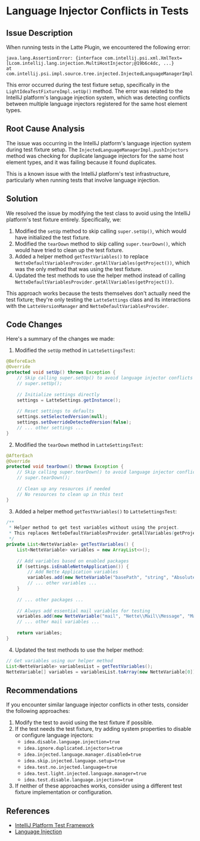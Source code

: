# Language Injector Conflicts in Tests

## Issue Description

When running tests in the Latte Plugin, we encountered the following error:

```
java.lang.AssertionError: {interface com.intellij.psi.xml.XmlText=[Lcom.intellij.lang.injection.MultiHostInjector;@19b6c4dc, ...}
at com.intellij.psi.impl.source.tree.injected.InjectedLanguageManagerImpl.pushInjectors(InjectedLanguageManagerImpl.java:387)
```

This error occurred during the test fixture setup, specifically in the `LightIdeaTestFixtureImpl.setUp()` method. The error was related to the IntelliJ platform's language injection system, which was detecting conflicts between multiple language injectors registered for the same host element types.

## Root Cause Analysis

The issue was occurring in the IntelliJ platform's language injection system during test fixture setup. The `InjectedLanguageManagerImpl.pushInjectors` method was checking for duplicate language injectors for the same host element types, and it was failing because it found duplicates.

This is a known issue with the IntelliJ platform's test infrastructure, particularly when running tests that involve language injection.

## Solution

We resolved the issue by modifying the test class to avoid using the IntelliJ platform's test fixture entirely. Specifically, we:

1. Modified the `setUp` method to skip calling `super.setUp()`, which would have initialized the test fixture.
2. Modified the `tearDown` method to skip calling `super.tearDown()`, which would have tried to clean up the test fixture.
3. Added a helper method `getTestVariables()` to replace `NetteDefaultVariablesProvider.getAllVariables(getProject())`, which was the only method that was using the test fixture.
4. Updated the test methods to use the helper method instead of calling `NetteDefaultVariablesProvider.getAllVariables(getProject())`.

This approach works because the tests themselves don't actually need the test fixture; they're only testing the `LatteSettings` class and its interactions with the `LatteVersionManager` and `NetteDefaultVariablesProvider`.

## Code Changes

Here's a summary of the changes we made:

1. Modified the `setUp` method in `LatteSettingsTest`:

```java
@BeforeEach
@Override
protected void setUp() throws Exception {
    // Skip calling super.setUp() to avoid language injector conflicts
    // super.setUp();
    
    // Initialize settings directly
    settings = LatteSettings.getInstance();
    
    // Reset settings to defaults
    settings.setSelectedVersion(null);
    settings.setOverrideDetectedVersion(false);
    // ... other settings ...
}
```

2. Modified the `tearDown` method in `LatteSettingsTest`:

```java
@AfterEach
@Override
protected void tearDown() throws Exception {
    // Skip calling super.tearDown() to avoid language injector conflicts
    // super.tearDown();
    
    // Clean up any resources if needed
    // No resources to clean up in this test
}
```

3. Added a helper method `getTestVariables()` to `LatteSettingsTest`:

```java
/**
 * Helper method to get test variables without using the project.
 * This replaces NetteDefaultVariablesProvider.getAllVariables(getProject()).
 */
private List<NetteVariable> getTestVariables() {
    List<NetteVariable> variables = new ArrayList<>();
    
    // Add variables based on enabled packages
    if (settings.isEnableNetteApplication()) {
        // Add Nette Application variables
        variables.add(new NetteVariable("basePath", "string", "Absolute URL path to the root directory"));
        // ... other variables ...
    }
    
    // ... other packages ...
    
    // Always add essential mail variables for testing
    variables.add(new NetteVariable("mail", "Nette\\Mail\\Message", "Mail message object"));
    // ... other mail variables ...
    
    return variables;
}
```

4. Updated the test methods to use the helper method:

```java
// Get variables using our helper method
List<NetteVariable> variablesList = getTestVariables();
NetteVariable[] variables = variablesList.toArray(new NetteVariable[0]);
```

## Recommendations

If you encounter similar language injector conflicts in other tests, consider the following approaches:

1. Modify the test to avoid using the test fixture if possible.
2. If the test needs the test fixture, try adding system properties to disable or configure language injectors:
   - `idea.disable.language.injection=true`
   - `idea.ignore.duplicated.injectors=true`
   - `idea.injected.language.manager.disabled=true`
   - `idea.skip.injected.language.setup=true`
   - `idea.test.no.injected.language=true`
   - `idea.test.light.injected.language.manager=true`
   - `idea.test.disable.language.injection=true`
3. If neither of these approaches works, consider using a different test fixture implementation or configuration.

## References

- [IntelliJ Platform Test Framework](https://plugins.jetbrains.com/docs/intellij/testing-plugins.html)
- [Language Injection](https://plugins.jetbrains.com/docs/intellij/language-injection.html)